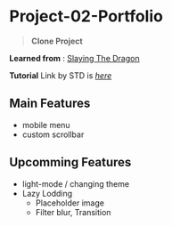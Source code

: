# Project-02-Portfolio

> **Clone Project**

**Learned from** : [Slaying The Dragon](https://www.youtube.com/@slayingthedragon "YouTube")

**Tutorial** Link by STD is [*here*](https://www.youtube.com/watch?v=dLDn_k8GmaU "YouTube")

## Main Features

- mobile menu
- custom scrollbar

## Upcomming Features

- light-mode / changing theme
- Lazy Lodding
  - Placeholder image
  - Filter blur, Transition